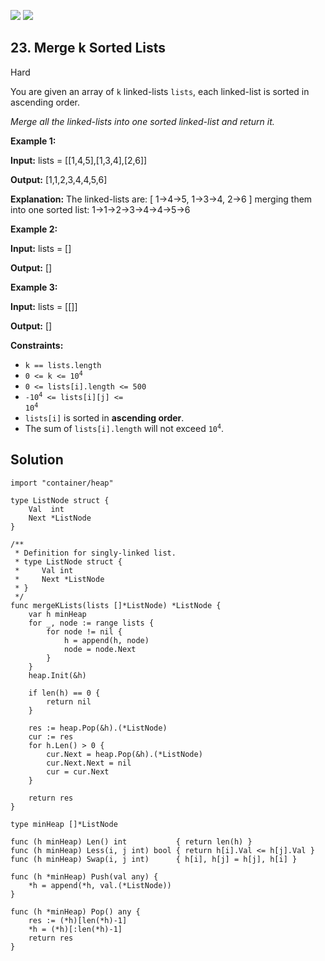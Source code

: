 [![](https://img.shields.io/github/stars/LeetCode-Top-Interview-150/LeetCode-Top-Interview-150?label=Stars&style=flat-square)](https://github.com/LeetCode-Top-Interview-150/LeetCode-Top-Interview-150)
[![](https://img.shields.io/github/forks/LeetCode-Top-Interview-150/LeetCode-Top-Interview-150?label=Fork%20me%20on%20GitHub%20&style=flat-square)](https://github.com/LeetCode-Top-Interview-150/LeetCode-Top-Interview-150/fork)

## 23\. Merge k Sorted Lists

Hard

You are given an array of `k` linked-lists `lists`, each linked-list is sorted in ascending order.

_Merge all the linked-lists into one sorted linked-list and return it._

**Example 1:**

**Input:** lists = \[\[1,4,5],[1,3,4],[2,6]]

**Output:** [1,1,2,3,4,4,5,6]

**Explanation:** The linked-lists are: [ 1->4->5, 1->3->4, 2->6 ] merging them into one sorted list: 1->1->2->3->4->4->5->6 

**Example 2:**

**Input:** lists = []

**Output:** [] 

**Example 3:**

**Input:** lists = \[\[]]

**Output:** [] 

**Constraints:**

*   `k == lists.length`
*   <code>0 <= k <= 10<sup>4</sup></code>
*   `0 <= lists[i].length <= 500`
*   <code>-10<sup>4</sup> <= lists[i][j] <= 10<sup>4</sup></code>
*   `lists[i]` is sorted in **ascending order**.
*   The sum of `lists[i].length` will not exceed <code>10<sup>4</sup></code>.

## Solution

```golang
import "container/heap"

type ListNode struct {
	Val  int
	Next *ListNode
}

/**
 * Definition for singly-linked list.
 * type ListNode struct {
 *     Val int
 *     Next *ListNode
 * }
 */
func mergeKLists(lists []*ListNode) *ListNode {
	var h minHeap
	for _, node := range lists {
		for node != nil {
			h = append(h, node)
			node = node.Next
		}
	}
	heap.Init(&h)

	if len(h) == 0 {
		return nil
	}

	res := heap.Pop(&h).(*ListNode)
	cur := res
	for h.Len() > 0 {
		cur.Next = heap.Pop(&h).(*ListNode)
		cur.Next.Next = nil
		cur = cur.Next
	}

	return res
}

type minHeap []*ListNode

func (h minHeap) Len() int           { return len(h) }
func (h minHeap) Less(i, j int) bool { return h[i].Val <= h[j].Val }
func (h minHeap) Swap(i, j int)      { h[i], h[j] = h[j], h[i] }

func (h *minHeap) Push(val any) {
	*h = append(*h, val.(*ListNode))
}

func (h *minHeap) Pop() any {
	res := (*h)[len(*h)-1]
	*h = (*h)[:len(*h)-1]
	return res
}
```